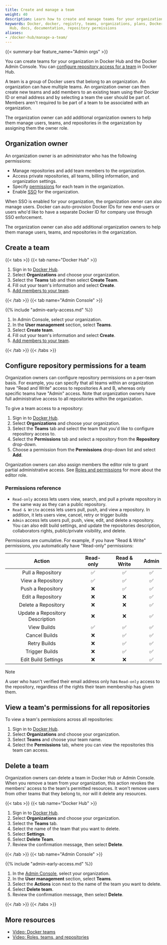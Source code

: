 ```yaml
---
title: Create and manage a team
weight: 40
description: Learn how to create and manage teams for your organization
keywords: Docker, docker, registry, teams, organizations, plans, Dockerfile, Docker
  Hub, docs, documentation, repository permissions
aliases:
- /docker-hub/manage-a-team/
---
```


{{< summary-bar feature_name="Admin orgs" >}}

You can create teams for your organization in Docker Hub and the Docker Admin Console. You can [configure repository access for a team](#configure-repository-permissions-for-a-team) in Docker Hub.

A team is a group of Docker users that belong to an organization. An organization can have multiple teams. An organization owner can then create new teams and add members to an existing team using their Docker ID or email address and by selecting a team the user should be part of. Members aren't required to be part of a team to be associated with an organization.

The organization owner can add additional organization owners to help them manage users, teams, and repositories in the organization by assigning them the owner role.

## Organization owner

An organization owner is an administrator who has the following permissions:

- Manage repositories and add team members to the organization.
- Access private repositories, all teams, billing information, and organization settings.
- Specify [permissions](#permissions-reference) for each team in the organization.
- Enable [SSO](../../security/for-admins/single-sign-on/_index.md) for the organization.

When SSO is enabled for your organization, the organization owner can
also manage users. Docker can auto-provision Docker IDs for new end-users or
users who'd like to have a separate Docker ID for company use through SSO
enforcement.

The organization owner can also add additional organization owners to help them manage users, teams, and repositories in the organization.

## Create a team

{{< tabs >}}
{{< tab name="Docker Hub" >}}

1. Sign in to [Docker Hub](https://hub.docker.com).
2. Select **Organizations** and choose your organization.
3. Select the **Teams** tab and then select **Create Team**.
4. Fill out your team's information and select **Create**.
5. [Add members to your team](members.md#add-a-member-to-a-team).

{{< /tab >}}
{{< tab name="Admin Console" >}}

{{% include "admin-early-access.md" %}}

1. In Admin Console, select your organization.
2. In the **User management** section, select **Teams**.
3. Select **Create team**.
4. Fill out your team's information and select **Create**.
5. [Add members to your team](members.md#add-a-member-to-a-team).

{{< /tab >}}
{{< /tabs >}}

## Configure repository permissions for a team

Organization owners can configure repository permissions on a per-team basis.
For example, you can specify that all teams within an organization have "Read and
Write" access to repositories A and B, whereas only specific teams have "Admin"
access. Note that organization owners have full administrative access to all repositories within the organization.

To give a team access to a repository:

1. Sign in to [Docker Hub](https://hub.docker.com).
2. Select **Organizations** and choose your organization.
3. Select the **Teams** tab and select the team that you'd like to configure repository access to.
4. Select the **Permissions** tab and select a repository from the
   **Repository** drop-down.
5. Choose a permission from the **Permissions** drop-down list and select
   **Add**.

Organization owners can also assign members the editor role to grant partial administrative access. See [Roles and permissions](../../security/for-admins/roles-and-permissions.md) for more about the editor role.

### Permissions reference

- `Read-only` access lets users view, search, and pull a private repository in the same way as they can a public repository.
- `Read & Write` access lets users pull, push, and view a repository. In addition, it lets users view, cancel, retry or trigger builds
- `Admin` access lets users pull, push, view, edit, and delete a
  repository. You can also edit build settings, and update the repositories description, collaborators rights, public/private visibility, and delete.

Permissions are cumulative. For example, if you have "Read & Write" permissions,
you automatically have "Read-only" permissions:

| Action | Read-only | Read & Write | Admin |
|:------------------:|:---------:|:------------:|:-----:|
| Pull a Repository | ✅ | ✅ | ✅ |
| View a Repository | ✅ | ✅ | ✅ |
| Push a Repository | ❌ | ✅ | ✅ |
| Edit a Repository | ❌ | ❌ | ✅ |
| Delete a Repository | ❌ | ❌ | ✅ |
| Update a Repository Description | ❌ | ❌ | ✅ |
| View Builds | ✅ | ✅ | ✅ |
| Cancel Builds | ❌ | ✅ | ✅ |
| Retry Builds | ❌ | ✅ | ✅ |
| Trigger Builds | ❌ | ✅ | ✅ |
| Edit Build Settings | ❌ | ❌ | ✅ |

> [!NOTE]
>
> A user who hasn't verified their email address only has
> `Read-only` access to the repository, regardless of the rights their team
> membership has given them.

## View a team's permissions for all repositories

To view a team's permissions across all repositories:

1. Sign in to [Docker Hub](https://hub.docker.com).
2. Select **Organizations** and choose your organization.
3. Select **Teams** and choose your team name.
4. Select the **Permissions** tab, where you can view the repositories this team can access.

## Delete a team

Organization owners can delete a team in Docker Hub or Admin Console. When you remove a team from your organization, this action revokes the members' access to the team's permitted resources. It won't remove users from other teams that they belong to, nor will it delete any resources.

{{< tabs >}}
{{< tab name="Docker Hub" >}}

1. Sign in to [Docker Hub](https://hub.docker.com).
2. Select **Organizations** and choose your organization.
3. Select the **Teams** tab.
4. Select the name of the team that you want to delete.
5. Select **Settings**.
6. Select **Delete Team**.
7. Review the confirmation message, then select **Delete**.

{{< /tab >}}
{{< tab name="Admin Console" >}}

{{% include "admin-early-access.md" %}}

1. In the [Admin Console](https://app.docker.com/admin), select your organization.
2. In the **User management** section, select **Teams**.
3. Select the **Actions** icon next to the name of the team you want to delete.
4. Select **Delete team**.
5. Review the confirmation message, then select **Delete**.

{{< /tab >}}
{{< /tabs >}}

## More resources

- [Video: Docker teams](https://youtu.be/WKlT1O-4Du8?feature=shared&t=348)
- [Video: Roles, teams, and repositories](https://youtu.be/WKlT1O-4Du8?feature=shared&t=435)
